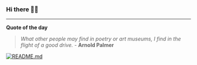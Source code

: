 ### Hi there 👋🏻


---

**Quote of the day**

> *What other people may find in poetry or art museums, I find in the flight of a good drive.* - **Arnold Palmer** 

[![README.md](https://github.com/marcolovazzano/marcolovazzano/actions/workflows/readme.yml/badge.svg?branch=main)](https://github.com/marcolovazzano/marcolovazzano/actions/workflows/readme.yml)
